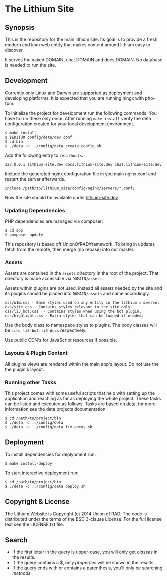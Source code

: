 # The Lithium Site

## Synopsis

This is the repository for the main lithium site. Its goal is to provide
a fresh, modern and lean web entity that makes content around lithium easy
to discover.

It serves the naked DOMAIN, chat.DOMAIN and docs.DOMAIN. No database is
needed to run the site.

## Development

Currently only Linux and Darwin are supported as deployment and developing
platforms. It is expected that you are running ningx with php-fpm.

To initialize the project for development run the following commands. You
have to run these only once. After running `make install` verify the deta
configuration created for your local development environment.

```
$ make install
$ $EDITOR config/deta/dev.conf
$ cd bin
$ ./deta -c ../config/deta create-config.sh
```

Add the following entry to `/etc/hosts`:
``` 
127.0.0.1 lithium-site.dev docs.lithium-site.dev chat.lithium-site.dev
```

Include the generated nginx configuration file in you main nginx.conf and 
restart the server afterwards.
``` 
include /path/to/lithium_site/config/nginx/servers/*.conf;
```

Now the site should be available under [lithium-site.dev](http://lithium-site.dev).

### Updating Dependencies 

PHP dependencies are managed via composer:
```
$ cd app
$ composer update
```

This repository is based off UnionOfRAD/framework. To bring in updates 
fetch from the remote, then merge (no rebase) into our master.

### Assets

Assets are contained in the `assets` directory in the root of the project. That
directory is made accessible via `DOMAIN/assets`. 

Assets within plugins are not used, instead all assets needed by the site and 
its plugins should be placed into `DOMAIN/assets` and name accordingly.

```
css/u1m.css - Base styles used on any entity in the lithium universe.
css/site.css - Contains styles relevant to the site only.
css/li3_bot.css  - Contains styles when using the bot plugin.
css/highlight.css - Extra styles that can be loaded if needed.
```

Use the body class to namespace styles to plugins. The body classes will be
`site`, `li3-bot`, `li3-docs` respectively.

Use public CDN's for JavaScript resources if possible.

### Layouts & Plugin Content

All plugins views are rendered within the main app's layout. 
Do not use the the plugin's layout.  

### Running other Tasks

This project comes with some useful scripts that help with setting up the
application and reaching as far as deploying the whole project. These tasks
can be listed and executed as follows. Tasks are based on [deta](https://github.com/davidpersson/deta), for more
information see the deta projects documentation.

```
$ cd /path/to/project/bin
$ ./deta -c ../config/deta
$ ./deta -c ../config/deta fix-perms.sh
```

## Deployment

To install dependencies for deplyoment run:
```
$ make install-deploy
```

To start interactive deployment run:
```
$ cd /path/to/project/bin
$ ./deta -c ../config/deta deploy.sh
```

## Copyright & License

The Lithium Website is Copyright (c) 2014 Union of RAD. The code is
distributed under the terms of the BSD 3-clause License. For the full
license text see the LICENSE.txt file.

## Search

* If the first letter in the query is upper-case, you will only get _classes_ in the results.
* If the query contains a $, only _properties_ will be shown in the results.
* If the query ends with or contains a parenthesis, you'll only be searching _methods_.


